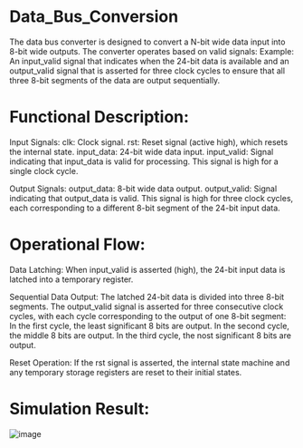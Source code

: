 # Data_Bus_Conversion
The data bus converter is designed to convert a N-bit wide data input into 8-bit wide outputs.
The converter operates based on valid signals: Example: An input_valid signal that indicates when the 24-bit data is available and an output_valid signal that is asserted for three clock cycles to ensure that all three 8-bit segments of the data are output sequentially.

# Functional Description:
Input Signals:
clk: Clock signal.
rst: Reset signal (active high), which resets the internal state.
input_data: 24-bit wide data input.
input_valid: Signal indicating that input_data is valid for processing. This signal is high for a single clock cycle.

Output Signals:
output_data: 8-bit wide data output.
output_valid: Signal indicating that output_data is valid. This signal is high for three clock cycles, each corresponding to a different 8-bit segment of the 24-bit input data.

# Operational Flow:
Data Latching:
When input_valid is asserted (high), the 24-bit input data is latched into a temporary register.

Sequential Data Output:
The latched 24-bit data is divided into three 8-bit segments.
The output_valid signal is asserted for three consecutive clock cycles, with each cycle corresponding to the output of one 8-bit segment:
In the first cycle, the least significant 8 bits are output.
In the second cycle, the middle 8 bits are output.
In the third cycle, the nost significant 8 bits are output.

Reset Operation:
If the rst signal is asserted, the internal state machine and any temporary storage registers are reset to their initial states.

# Simulation Result:
![image](https://github.com/user-attachments/assets/8eb354ef-877b-40ff-8c1a-7b0f795c21f6)

